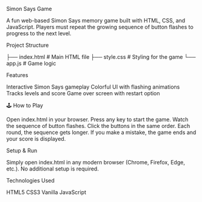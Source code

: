 Simon Says Game

A fun web-based Simon Says memory game built with HTML, CSS, and JavaScript.
Players must repeat the growing sequence of button flashes to progress to the next level.

Project Structure

├── index.html   # Main HTML file
├── style.css    # Styling for the game
└── app.js       # Game logic

Features

Interactive Simon Says gameplay
Colorful UI with flashing animations
Tracks levels and score
Game over screen with restart option

🕹 How to Play

Open index.html in your browser.
Press any key to start the game.
Watch the sequence of button flashes.
Click the buttons in the same order.
Each round, the sequence gets longer.
If you make a mistake, the game ends and your score is displayed.

Setup & Run

Simply open index.html in any modern browser (Chrome, Firefox, Edge, etc.).
No additional setup is required.

Technologies Used

HTML5
CSS3
Vanilla JavaScript
